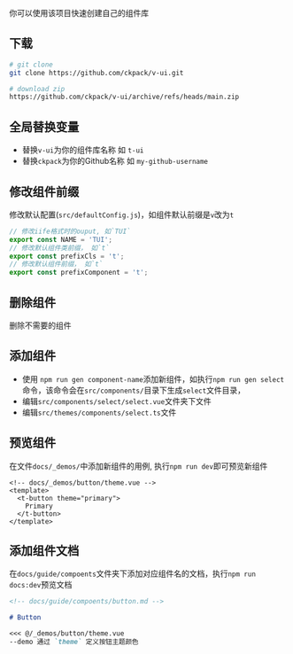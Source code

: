 你可以使用该项目快速创建自己的组件库

## 下载

```bash
# git clone
git clone https://github.com/ckpack/v-ui.git

# download zip
https://github.com/ckpack/v-ui/archive/refs/heads/main.zip
```

## 全局替换变量

- 替换`v-ui`为你的组件库名称 如 `t-ui`
- 替换`ckpack`为你的Github名称 如 `my-github-username`

## 修改组件前缀

修改默认配置(`src/defaultConfig.js`)，如组件默认前缀是`v`改为`t`
```js
// 修改iife格式时的ouput, 如`TUI`
export const NAME = 'TUI';
// 修改默认组件类前缀， 如`t`
export const prefixCls = 't';
// 修改默认组件前缀， 如`t`
export const prefixComponent = 't';
```

## 删除组件

删除不需要的组件

## 添加组件

+ 使用 `npm run gen component-name`添加新组件，如执行`npm run gen select`命令，该命令会在`src/components/`目录下生成`select`文件目录，
+ 编辑`src/components/select/select.vue`文件夹下文件
+ 编辑`src/themes/components/select.ts`文件

## 预览组件

在文件`docs/_demos/`中添加新组件的用例, 执行`npm run dev`即可预览新组件

```vue
<!-- docs/_demos/button/theme.vue -->
<template>
  <t-button theme="primary">
    Primary
  </t-button>
</template>
```

## 添加组件文档

在`docs/guide/compoents`文件夹下添加对应组件名的文档，执行`npm run docs:dev`预览文档

```md
<!-- docs/guide/compoents/button.md -->

# Button

<<< @/_demos/button/theme.vue
--demo 通过 `theme` 定义按钮主题颜色
```
